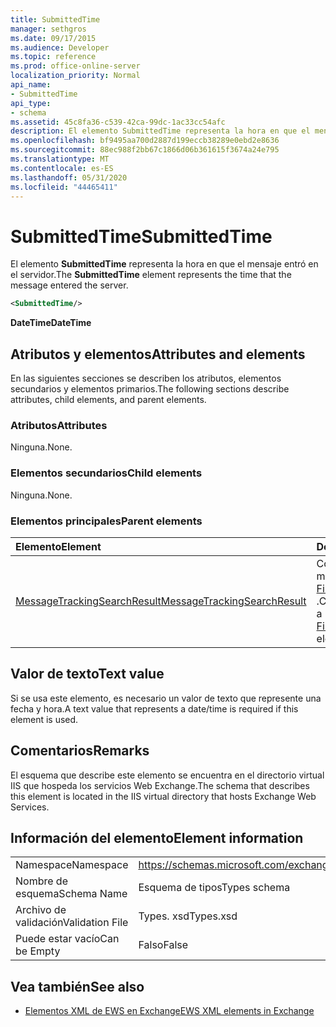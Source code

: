 ```yaml
---
title: SubmittedTime
manager: sethgros
ms.date: 09/17/2015
ms.audience: Developer
ms.topic: reference
ms.prod: office-online-server
localization_priority: Normal
api_name:
- SubmittedTime
api_type:
- schema
ms.assetid: 45c8fa36-c539-42ca-99dc-1ac33cc54afc
description: El elemento SubmittedTime representa la hora en que el mensaje entró en el servidor.
ms.openlocfilehash: bf9495aa700d2887d199eccb38289e0ebd2e8636
ms.sourcegitcommit: 88ec988f2bb67c1866d06b361615f3674a24e795
ms.translationtype: MT
ms.contentlocale: es-ES
ms.lasthandoff: 05/31/2020
ms.locfileid: "44465411"
---
```

# <a name="submittedtime"></a><span data-ttu-id="88615-103">SubmittedTime</span><span class="sxs-lookup"><span data-stu-id="88615-103">SubmittedTime</span></span>

<span data-ttu-id="88615-104">El elemento **SubmittedTime** representa la hora en que el mensaje entró en el servidor.</span><span class="sxs-lookup"><span data-stu-id="88615-104">The **SubmittedTime** element represents the time that the message entered the server.</span></span> 
  
```XML
<SubmittedTime/>
```

 <span data-ttu-id="88615-105">**DateTime**</span><span class="sxs-lookup"><span data-stu-id="88615-105">**DateTime**</span></span>
## <a name="attributes-and-elements"></a><span data-ttu-id="88615-106">Atributos y elementos</span><span class="sxs-lookup"><span data-stu-id="88615-106">Attributes and elements</span></span>

<span data-ttu-id="88615-107">En las siguientes secciones se describen los atributos, elementos secundarios y elementos primarios.</span><span class="sxs-lookup"><span data-stu-id="88615-107">The following sections describe attributes, child elements, and parent elements.</span></span>
  
### <a name="attributes"></a><span data-ttu-id="88615-108">Atributos</span><span class="sxs-lookup"><span data-stu-id="88615-108">Attributes</span></span>

<span data-ttu-id="88615-109">Ninguna.</span><span class="sxs-lookup"><span data-stu-id="88615-109">None.</span></span>
  
### <a name="child-elements"></a><span data-ttu-id="88615-110">Elementos secundarios</span><span class="sxs-lookup"><span data-stu-id="88615-110">Child elements</span></span>

<span data-ttu-id="88615-111">Ninguna.</span><span class="sxs-lookup"><span data-stu-id="88615-111">None.</span></span>
  
### <a name="parent-elements"></a><span data-ttu-id="88615-112">Elementos principales</span><span class="sxs-lookup"><span data-stu-id="88615-112">Parent elements</span></span>

|<span data-ttu-id="88615-113">**Elemento**</span><span class="sxs-lookup"><span data-stu-id="88615-113">**Element**</span></span>|<span data-ttu-id="88615-114">**Descripción**</span><span class="sxs-lookup"><span data-stu-id="88615-114">**Description**</span></span>|
|:-----|:-----|
|[<span data-ttu-id="88615-115">MessageTrackingSearchResult</span><span class="sxs-lookup"><span data-stu-id="88615-115">MessageTrackingSearchResult</span></span>](messagetrackingsearchresult.md) <br/> |<span data-ttu-id="88615-116">Contiene un único resultado de mensaje para un elemento [FindMessageTrackingReportResponse](findmessagetrackingreportresponse.md) .</span><span class="sxs-lookup"><span data-stu-id="88615-116">Contains a single message result for a [FindMessageTrackingReportResponse](findmessagetrackingreportresponse.md) element.</span></span>  <br/> |
   
## <a name="text-value"></a><span data-ttu-id="88615-117">Valor de texto</span><span class="sxs-lookup"><span data-stu-id="88615-117">Text value</span></span>

 <span data-ttu-id="88615-118">Si se usa este elemento, es necesario un valor de texto que represente una fecha y hora.</span><span class="sxs-lookup"><span data-stu-id="88615-118">A text value that represents a date/time is required if this element is used.</span></span> 
  
## <a name="remarks"></a><span data-ttu-id="88615-119">Comentarios</span><span class="sxs-lookup"><span data-stu-id="88615-119">Remarks</span></span>

<span data-ttu-id="88615-120">El esquema que describe este elemento se encuentra en el directorio virtual IIS que hospeda los servicios Web Exchange.</span><span class="sxs-lookup"><span data-stu-id="88615-120">The schema that describes this element is located in the IIS virtual directory that hosts Exchange Web Services.</span></span>
  
## <a name="element-information"></a><span data-ttu-id="88615-121">Información del elemento</span><span class="sxs-lookup"><span data-stu-id="88615-121">Element information</span></span>

|||
|:-----|:-----|
|<span data-ttu-id="88615-122">Namespace</span><span class="sxs-lookup"><span data-stu-id="88615-122">Namespace</span></span>  <br/> |https://schemas.microsoft.com/exchange/services/2006/types  <br/> |
|<span data-ttu-id="88615-123">Nombre de esquema</span><span class="sxs-lookup"><span data-stu-id="88615-123">Schema Name</span></span>  <br/> |<span data-ttu-id="88615-124">Esquema de tipos</span><span class="sxs-lookup"><span data-stu-id="88615-124">Types schema</span></span>  <br/> |
|<span data-ttu-id="88615-125">Archivo de validación</span><span class="sxs-lookup"><span data-stu-id="88615-125">Validation File</span></span>  <br/> |<span data-ttu-id="88615-126">Types. xsd</span><span class="sxs-lookup"><span data-stu-id="88615-126">Types.xsd</span></span>  <br/> |
|<span data-ttu-id="88615-127">Puede estar vacío</span><span class="sxs-lookup"><span data-stu-id="88615-127">Can be Empty</span></span>  <br/> |<span data-ttu-id="88615-128">Falso</span><span class="sxs-lookup"><span data-stu-id="88615-128">False</span></span>  <br/> |
   
## <a name="see-also"></a><span data-ttu-id="88615-129">Vea también</span><span class="sxs-lookup"><span data-stu-id="88615-129">See also</span></span>



- [<span data-ttu-id="88615-130">Elementos XML de EWS en Exchange</span><span class="sxs-lookup"><span data-stu-id="88615-130">EWS XML elements in Exchange</span></span>](ews-xml-elements-in-exchange.md)

